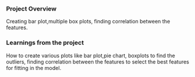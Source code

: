 ### Project Overview

 Creating bar plot,multiple box plots, finding correlation between the features.


### Learnings from the project

 How to create various plots like bar plot,pie chart, boxplots to find the outliers, finding correlation between the features to select the best features for fitting in the model.


